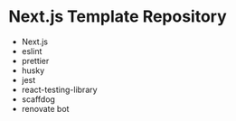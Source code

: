 # Next.js Template Repository
- Next.js
- eslint
- prettier
- husky
- jest
- react-testing-library
- scaffdog
- renovate bot